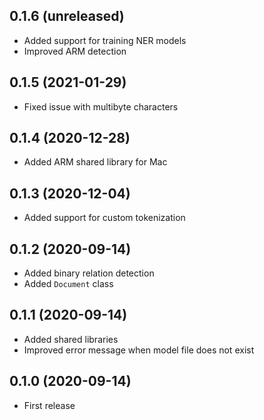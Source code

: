 ## 0.1.6 (unreleased)

- Added support for training NER models
- Improved ARM detection

## 0.1.5 (2021-01-29)

- Fixed issue with multibyte characters

## 0.1.4 (2020-12-28)

- Added ARM shared library for Mac

## 0.1.3 (2020-12-04)

- Added support for custom tokenization

## 0.1.2 (2020-09-14)

- Added binary relation detection
- Added `Document` class

## 0.1.1 (2020-09-14)

- Added shared libraries
- Improved error message when model file does not exist

## 0.1.0 (2020-09-14)

- First release
